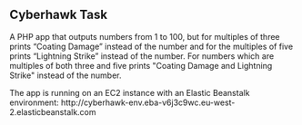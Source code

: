 ## Cyberhawk Task

<p>A PHP app that outputs numbers from 1 to 100, but for multiples of three prints “Coating Damage” instead of the number and for the multiples of five prints “Lightning Strike” instead of the number. For numbers which are multiples of both three and five prints "Coating Damage and Lightning Strike" instead of the number.</p>

<p>The app is running on an EC2 instance with an Elastic Beanstalk environment: http://cyberhawk-env.eba-v6j3c9wc.eu-west-2.elasticbeanstalk.com </p>
  

